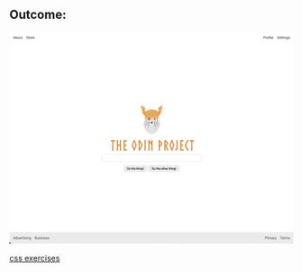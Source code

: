 ## Outcome:
![desired outcome](./desired-outcome.png)

<a href="https://github.com/TheOdinProject/css-exercises">css exercises</a>
